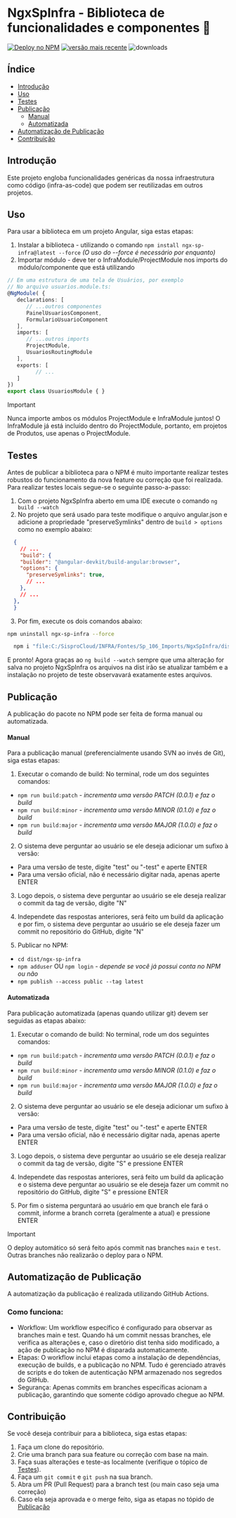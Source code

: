 # NgxSpInfra - Biblioteca de funcionalidades e componentes 🚀
[![Deploy no NPM](https://github.com/SISPROV6/ngx-sp-infra/actions/workflows/main.yml/badge.svg)](https://github.com/SISPROV6/ngx-sp-infra/actions/workflows/main.yml)
[![versão mais recente](https://badge.fury.io/js/ngx-sp-infra.svg)](//npmjs.com/package/ngx-sp-infra)
![downloads](https://img.shields.io/npm/dm/ngx-sp-infra.svg)

## Índice

- [Introdução](#introdução)
- [Uso](#uso)
- [Testes](#testes)
- [Publicação](#publicação)
  - [Manual](#manual)
  - [Automatizada](#automatizada)
- [Automatização de Publicação](#automatização-de-publicação)
- [Contribuição](#contribuição)

## Introdução
Este projeto engloba funcionalidades genéricas da nossa infraestrutura como código (infra-as-code) que podem ser reutilizadas em outros projetos.

## Uso
Para usar a biblioteca em um projeto Angular, siga estas etapas:
1. Instalar a biblioteca - utilizando o comando  ```npm install ngx-sp-infra@latest --force``` _(O uso do --force é necessário por enquanto)_
2. Importar módulo - deve ter o InfraModule/ProjectModule nos imports do módulo/componente que está utilizando
```typescript
// Em uma estrutura de uma tela de Usuários, por exemplo
// No arquivo usuarios.module.ts:
@NgModule( {
   declarations: [
      // ...outros componentes
      PainelUsuariosComponent,
      FormularioUsuarioComponent
   ],
   imports: [
      // ...outros imports
      ProjectModule,
      UsuariosRoutingModule
   ],
   exports: [
         // ...
   ]
})
export class UsuariosModule { }
```
> [!IMPORTANT]
> Nunca importe ambos os módulos ProjectModule e InfraModule juntos!
> O InfraModule já está incluído dentro do ProjectModule, portanto, em projetos de Produtos, use apenas o ProjectModule.

## Testes
Antes de publicar a biblioteca para o NPM é muito importante realizar testes robustos do funcionamento da nova feature ou correção que foi realizada. Para realizar testes locais segue-se o seguinte passo-a-passo:

1. Com o projeto NgxSpInfra aberto em uma IDE execute o comando `ng build --watch`
2. No projeto que será usado para teste modifique o arquivo angular.json e adicione a propriedade "preserveSymlinks" dentro de `build > options` como no exemplo abaixo:
  ```json
    {
      // ...
      "build": {
      "builder": "@angular-devkit/build-angular:browser",
      "options": {
        "preserveSymlinks": true,
        // ...
      },
      // ...
    },
    }
  ```
3. Por fim, execute os dois comandos abaixo:
```bash
npm uninstall ngx-sp-infra --force
```
```bash
  npm i "file:C:/SisproCloud/INFRA/Fontes/Sp_106_Imports/NgxSpInfra/dist ngx-sp-infra"
```

E pronto! Agora graças ao `ng build --watch` sempre que uma alteração for salva no projeto NgxSpInfra os arquivos na dist irão se atualizar também e a instalação no projeto de teste observavará exatamente estes arquivos.

## Publicação
A publicação do pacote no NPM pode ser feita de forma manual ou automatizada.

#### Manual
Para a publicação manual (preferencialmente usando SVN ao invés de Git), siga estas etapas:
1. Executar o comando de build: No terminal, rode um dos seguintes comandos:
  - ```npm run build:patch``` _- incrementa uma versão PATCH (0.0.1) e faz o build_
  - ```npm run build:minor``` _- incrementa uma versão MINOR (0.1.0) e faz o build_
  - ```npm run build:major``` _- incrementa uma versão MAJOR (1.0.0) e faz o build_

2. O sistema deve perguntar ao usuário se ele deseja adicionar um sufixo à versão:
  - Para uma versão de teste, digite "test" ou "-test" e aperte ENTER
  - Para uma versão oficial, não é necessário digitar nada, apenas aperte ENTER

3. Logo depois, o sistema deve perguntar ao usuário se ele deseja realizar o commit da tag de versão, digite "N"

4. Independete das respostas anteriores, será feito um build da aplicação e por fim, o sistema deve perguntar ao usuário se ele deseja fazer um commit no repositório do GitHub, digite "N"

5. Publicar no NPM:
  - `cd dist/ngx-sp-infra`
  - `npm adduser` OU `npm login` _- depende se você já possui conta no NPM ou não_
  - `npm publish --access public --tag latest`

#### Automatizada
Para publicação automatizada (apenas quando utilizar git) devem ser seguidas as etapas abaixo:
1. Executar o comando de build: No terminal, rode um dos seguintes comandos:
  - ```npm run build:patch``` _- incrementa uma versão PATCH (0.0.1) e faz o build_
  - ```npm run build:minor``` _- incrementa uma versão MINOR (0.1.0) e faz o build_
  - ```npm run build:major``` _- incrementa uma versão MAJOR (1.0.0) e faz o build_

2. O sistema deve perguntar ao usuário se ele deseja adicionar um sufixo à versão:
  - Para uma versão de teste, digite "test" ou "-test" e aperte ENTER
  - Para uma versão oficial, não é necessário digitar nada, apenas aperte ENTER

3. Logo depois, o sistema deve perguntar ao usuário se ele deseja realizar o commit da tag de versão, digite "S" e pressione ENTER

4. Independete das respostas anteriores, será feito um build da aplicação e o sistema deve perguntar ao usuário se ele deseja fazer um commit no repositório do GitHub, digite "S" e pressione ENTER

5. Por fim o sistema perguntará ao usuário em que branch ele fará o commit, informe a branch correta (geralmente a atual) e pressione ENTER

> [!IMPORTANT]
> O deploy automático só será feito após commit nas branches `main` e `test`. Outras branches não realizarão o deploy para o NPM.

## Automatização de Publicação
A automatização da publicação é realizada utilizando GitHub Actions.

### Como funciona:
- Workflow: Um workflow específico é configurado para observar as branches main e test. Quando há um commit nessas branches, ele verifica as alterações e, caso o diretório dist tenha sido modificado, a ação de publicação no NPM é disparada automaticamente.
- Etapas: O workflow inclui etapas como a instalação de dependências, execução de builds, e a publicação no NPM. Tudo é gerenciado através de scripts e do token de autenticação NPM armazenado nos segredos do GitHub.
- Segurança: Apenas commits em branches específicas acionam a publicação, garantindo que somente código aprovado chegue ao NPM.

## Contribuição
Se você deseja contribuir para a biblioteca, siga estas etapas:

1. Faça um clone do repositório.
2. Crie uma branch para sua feature ou correção com base na main.
3. Faça suas alterações e teste-as localmente (verifique o tópico de [Testes](#testes)).
4. Faça um `git commit` e `git push` na sua branch.
5. Abra um PR (Pull Request) para a branch test (ou main caso seja uma correção)
6. Caso ela seja aprovada e o merge feito, siga as etapas no tópido de [Publicação](#publicação)
